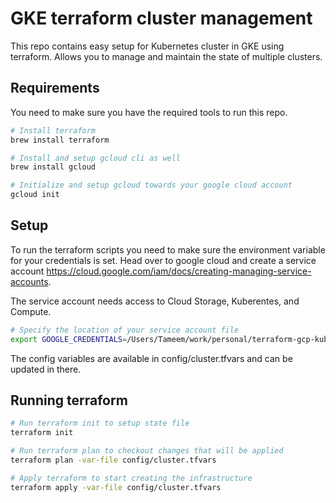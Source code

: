 # GKE terraform cluster management

This repo contains easy setup for Kubernetes cluster in GKE using terraform.
Allows you to manage and maintain the state of multiple clusters.

## Requirements

You need to make sure you have the required tools to run this repo. 

```sh
# Install terraform
brew install terraform

# Install and setup gcloud cli as well
brew install gcloud

# Initialize and setup gcloud towards your google cloud account
gcloud init
```

## Setup

To run the terraform scripts you need to make sure the environment variable for your credentials is
set. Head over to google cloud and create a service account https://cloud.google.com/iam/docs/creating-managing-service-accounts.

The service account needs access to Cloud Storage, Kuberentes, and Compute.

```sh
# Specify the location of your service account file
export GOOGLE_CREDENTIALS=/Users/Tameem/work/personal/terraform-gcp-kuberentes/config/account.json
```

The config variables are available in config/cluster.tfvars and can be updated in there.

## Running terraform

```sh
# Run terraform init to setup state file
terraform init

# Run terraform plan to checkout changes that will be applied
terraform plan -var-file config/cluster.tfvars

# Apply terraform to start creating the infrastructure
terraform apply -var-file config/cluster.tfvars
```

